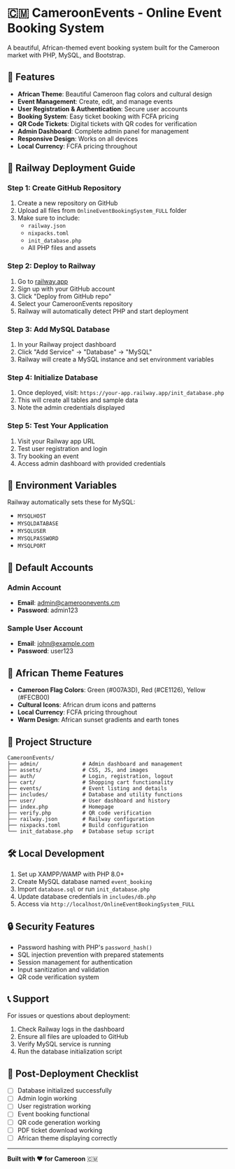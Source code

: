 # 🇨🇲 CameroonEvents - Online Event Booking System

A beautiful, African-themed event booking system built for the Cameroon market with PHP, MySQL, and Bootstrap.

## 🌟 Features

- **African Theme**: Beautiful Cameroon flag colors and cultural design
- **Event Management**: Create, edit, and manage events
- **User Registration & Authentication**: Secure user accounts
- **Booking System**: Easy ticket booking with FCFA pricing
- **QR Code Tickets**: Digital tickets with QR codes for verification
- **Admin Dashboard**: Complete admin panel for management
- **Responsive Design**: Works on all devices
- **Local Currency**: FCFA pricing throughout

## 🚀 Railway Deployment Guide

### Step 1: Create GitHub Repository

1. Create a new repository on GitHub
2. Upload all files from `OnlineEventBookingSystem_FULL` folder
3. Make sure to include:
   - `railway.json`
   - `nixpacks.toml`
   - `init_database.php`
   - All PHP files and assets

### Step 2: Deploy to Railway

1. Go to [railway.app](https://railway.app)
2. Sign up with your GitHub account
3. Click "Deploy from GitHub repo"
4. Select your CameroonEvents repository
5. Railway will automatically detect PHP and start deployment

### Step 3: Add MySQL Database

1. In your Railway project dashboard
2. Click "Add Service" → "Database" → "MySQL"
3. Railway will create a MySQL instance and set environment variables

### Step 4: Initialize Database

1. Once deployed, visit: `https://your-app.railway.app/init_database.php`
2. This will create all tables and sample data
3. Note the admin credentials displayed

### Step 5: Test Your Application

1. Visit your Railway app URL
2. Test user registration and login
3. Try booking an event
4. Access admin dashboard with provided credentials

## 🔧 Environment Variables

Railway automatically sets these for MySQL:
- `MYSQLHOST`
- `MYSQLDATABASE`
- `MYSQLUSER`
- `MYSQLPASSWORD`
- `MYSQLPORT`

## 📱 Default Accounts

### Admin Account
- **Email**: admin@cameroonevents.cm
- **Password**: admin123

### Sample User Account
- **Email**: john@example.com
- **Password**: user123

## 🎨 African Theme Features

- **Cameroon Flag Colors**: Green (#007A3D), Red (#CE1126), Yellow (#FECB00)
- **Cultural Icons**: African drum icons and patterns
- **Local Currency**: FCFA pricing throughout
- **Warm Design**: African sunset gradients and earth tones

## 📁 Project Structure

```
CameroonEvents/
├── admin/              # Admin dashboard and management
├── assets/             # CSS, JS, and images
├── auth/               # Login, registration, logout
├── cart/               # Shopping cart functionality
├── events/             # Event listing and details
├── includes/           # Database and utility functions
├── user/               # User dashboard and history
├── index.php           # Homepage
├── verify.php          # QR code verification
├── railway.json        # Railway configuration
├── nixpacks.toml       # Build configuration
└── init_database.php   # Database setup script
```

## 🛠️ Local Development

1. Set up XAMPP/WAMP with PHP 8.0+
2. Create MySQL database named `event_booking`
3. Import `database.sql` or run `init_database.php`
4. Update database credentials in `includes/db.php`
5. Access via `http://localhost/OnlineEventBookingSystem_FULL`

## 🔒 Security Features

- Password hashing with PHP's `password_hash()`
- SQL injection prevention with prepared statements
- Session management for authentication
- Input sanitization and validation
- QR code verification system

## 📞 Support

For issues or questions about deployment:
1. Check Railway logs in the dashboard
2. Ensure all files are uploaded to GitHub
3. Verify MySQL service is running
4. Run the database initialization script

## 🎯 Post-Deployment Checklist

- [ ] Database initialized successfully
- [ ] Admin login working
- [ ] User registration working
- [ ] Event booking functional
- [ ] QR code generation working
- [ ] PDF ticket download working
- [ ] African theme displaying correctly

---

**Built with ❤️ for Cameroon** 🇨🇲
